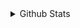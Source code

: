 <details>
  <summary>Github Stats</summary>

![frimtec's github stats](https://github-readme-stats.vercel.app/api?username=frimtec&show_icons=true) [![Top Langs](https://github-readme-stats.vercel.app/api/top-langs/?username=frimtec)](https://github.com/frimtec)

</details>
